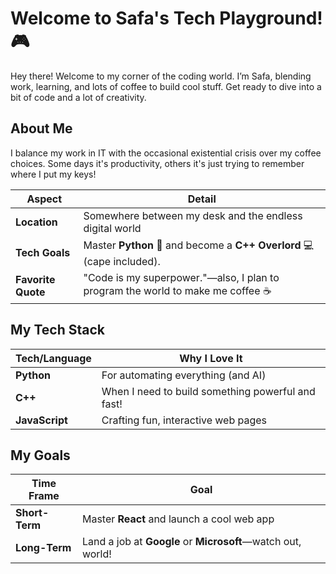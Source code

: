 # Welcome to Safa's Tech Playground! 🎮

Hey there! Welcome to my corner of the coding world. I’m Safa, blending work, learning, and lots of coffee to build cool stuff. Get ready to dive into a bit of code and a lot of creativity.

## About Me

I balance my work in IT with the occasional existential crisis over my coffee choices. Some days it's productivity, others it's just trying to remember where I put my keys!

| **Aspect**            | **Detail**                               |
|-----------------------|------------------------------------------|
| **Location**          | Somewhere between my desk and the endless digital world  |
| **Tech Goals**        | Master **Python** 🐍 and become a **C++ Overlord** 💻(cape included).             |
| **Favorite Quote**    | "Code is my superpower."—also, I plan to program the world to make me coffee ☕ |

## My Tech Stack 

| **Tech/Language**   | **Why I Love It**                    |
|---------------------|--------------------------------------|
| **Python**          | For automating everything (and AI)    |
| **C++**             | When I need to build something powerful and fast! |
| **JavaScript**      | Crafting fun, interactive web pages |


## My Goals 

| **Time Frame**   | **Goal**                              |
|------------------|---------------------------------------|
| **Short-Term**   | Master **React** and launch a cool web app  |
| **Long-Term**    | Land a job at **Google** or **Microsoft**—watch out, world! |





